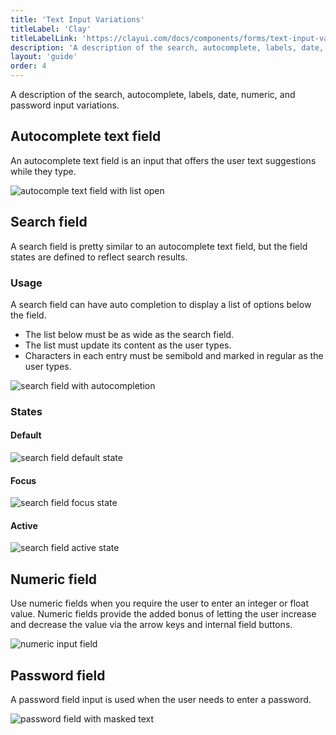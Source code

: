 ```yaml
---
title: 'Text Input Variations'
titleLabel: 'Clay'
titleLabelLink: 'https://clayui.com/docs/components/forms/text-input-variations.html'
description: 'A description of the search, autocomplete, labels, date, numeric, and password input variations.'
layout: 'guide'
order: 4
---
```


A description of the search, autocomplete, labels, date, numeric, and password input variations.

## Autocomplete text field

<!-- <span class="label label-secondary">PENDING</span> -->

An autocomplete text field is an input that offers the user text suggestions while they type.

![autocomple text field with list open](/images/lexicon/AutocompleteTextField.jpg)

## Search field

<!-- <span class="label label-secondary">PENDING</span> -->

A search field is pretty similar to an autocomplete text field, but the field states are defined to reflect search results.

### Usage

A search field can have auto completion to display a list of options below the field.

-   The list below must be as wide as the search field.
-   The list must update its content as the user types.
-   Characters in each entry must be semibold and marked in regular as the user types.

![search field with autocompletion](/images/lexicon/AutocompleteTextField.jpg)

### States

#### Default

![search field default state](/images/lexicon/InputSearch.jpg)

#### Focus

![search field focus state](/images/lexicon/InputSearchFocus.jpg)

#### Active

![search field active state](/images/lexicon/InputSearchActive.jpg)

## Numeric field

<!-- <span class="label label-secondary">PENDING</span> -->

Use numeric fields when you require the user to enter an integer or float value. Numeric fields provide the added bonus of letting the user increase and decrease the value via the arrow keys and internal field buttons.

![numeric input field](/images/lexicon/InputNumeric.jpg)

## Password field

<!-- <span class="label label-secondary">PENDING</span> -->

A password field input is used when the user needs to enter a password.

![password field with masked text](/images/lexicon/InputPassword.jpg)
